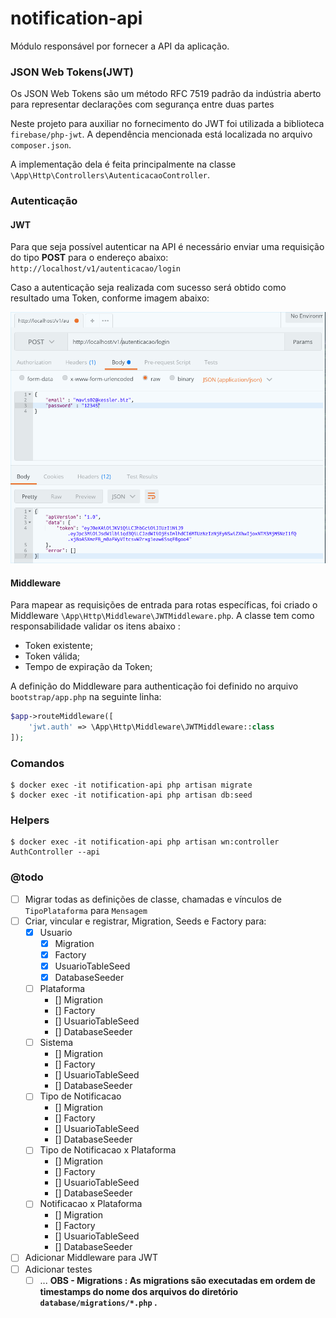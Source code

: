 # notification-api

Módulo responsável por fornecer a API da aplicação.

### JSON Web Tokens(JWT)

Os JSON Web Tokens são um método RFC 7519 padrão da indústria aberto para representar declarações com segurança entre duas partes

Neste projeto para auxiliar no fornecimento do JWT foi utilizada a biblioteca `firebase/php-jwt`. 
A dependência mencionada está localizada no arquivo `composer.json`.

A implementação dela é feita principalmente na classe `\App\Http\Controllers\AutenticacaoController`.

### Autentica&ccedil;&atilde;o 

#### JWT

Para que seja possível autenticar na API é necess&aacute;rio enviar uma requisição do tipo **POST** para o endere&ccedil;o abaixo:
`http://localhost/v1/autenticacao/login`

Caso a autenticação seja realizada com sucesso será obtido como resultado uma Token, conforme imagem abaixo:

 ![Alt text](public/JWT_Post.png?raw=true "Autenticacao + JWT")

#### Middleware

Para mapear as requisições de entrada para rotas específicas, foi criado o Middleware `\App\Http\Middleware\JWTMiddleware.php`.
A classe tem como responsabilidade validar os itens abaixo :
 - Token existente;
 - Token válida;
 - Tempo de expiração da Token;

A definição do Middleware para authenticação foi definido no arquivo `bootstrap/app.php` na seguinte linha:

```php
$app->routeMiddleware([
    'jwt.auth' => \App\Http\Middleware\JWTMiddleware::class
]);
```

### Comandos

```shell
$ docker exec -it notification-api php artisan migrate
$ docker exec -it notification-api php artisan db:seed
```

### Helpers
```shell
$ docker exec -it notification-api php artisan wn:controller AuthController --api
```

### @todo
- [ ] Migrar todas as definições de classe, chamadas e vínculos de `TipoPlataforma` para `Mensagem`
- [ ] Criar, vincular e registrar, Migration, Seeds e Factory para:
    - [x] Usuario
        - [x] Migration
        - [x] Factory
        - [x] UsuarioTableSeed
        - [x] DatabaseSeeder
    - [ ] Plataforma
        - [] Migration
        - [] Factory
        - [] UsuarioTableSeed
        - [] DatabaseSeeder
    - [ ] Sistema
        - [] Migration
        - [] Factory
        - [] UsuarioTableSeed
        - [] DatabaseSeeder
    - [ ] Tipo de Notificacao
        - [] Migration
        - [] Factory
        - [] UsuarioTableSeed
        - [] DatabaseSeeder
    - [ ] Tipo de Notificacao x Plataforma
        - [] Migration
        - [] Factory
        - [] UsuarioTableSeed
        - [] DatabaseSeeder
    - [ ] Notificacao x Plataforma
        - [] Migration
        - [] Factory
        - [] UsuarioTableSeed
        - [] DatabaseSeeder
- [ ] Adicionar Middleware para JWT
- [ ] Adicionar testes
    - [ ] ...
**OBS - Migrations : As migrations são executadas em ordem de timestamps do nome dos arquivos do diretório `database/migrations/*.php` .**
